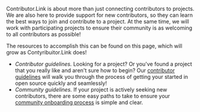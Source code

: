 Contributor.Link is about more than just connecting contributors to projects. We are also here to provide support for new contributors, so they can learn the best ways to join and contribute to a project. At the same time, we will work with participating projects to ensure their community is as welcoming to all contributors as possible! 

The resources to accomplish this can be found on this page, which will grow as Contyribuitor.Link does!

- *Contributor guidelines.* Looking for a project? Or you've found a project that you really like and aren't sure how to begin? Our [contributor guidelines](/contribguide) will walk you through the process of getting your started in open source quickly and seamlessly!
- *Community guidelines.* If your project is actively seeking new contributors, there are some easy paths to take to ensure your [community onboarding process](/communityguide) is simple and clear.
